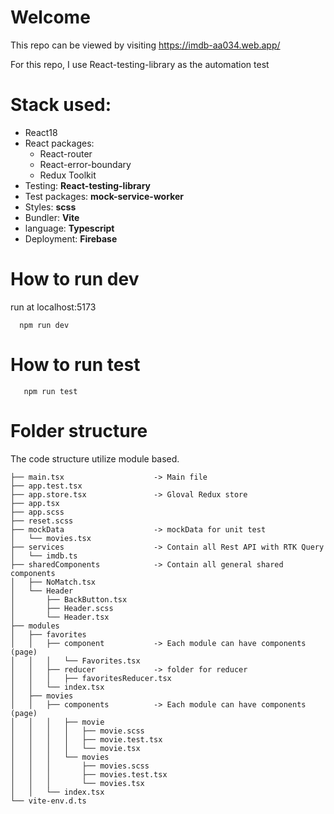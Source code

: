 # Welcome 

This repo can be viewed by visiting <a href="https://imdb-aa034.web.app/">https://imdb-aa034.web.app/</a>

For this repo, I use React-testing-library as the automation test

# Stack used:
- React18
- React packages: 
  - React-router
  - React-error-boundary
  - Redux Toolkit
- Testing: **React-testing-library**
- Test packages: **mock-service-worker**
- Styles: **scss**
- Bundler: **Vite**
- language: **Typescript**
- Deployment: **Firebase**

# How to run dev
run at localhost:5173
```
  npm run dev
```

# How to run test

```
   npm run test
```


# Folder structure

The code structure utilize module based.

```
├── main.tsx                    -> Main file
├── app.test.tsx
├── app.store.tsx               -> Gloval Redux store
├── app.tsx
├── app.scss
├── reset.scss
├── mockData                    -> mockData for unit test
│   └── movies.tsx
├── services                    -> Contain all Rest API with RTK Query
│   └── imdb.ts
├── sharedComponents            -> Contain all general shared components
│   ├── NoMatch.tsx
│   └── Header
│       ├── BackButton.tsx
│       ├── Header.scss
│       └── Header.tsx
├── modules         
│   ├── favorites
│   │   ├── component           -> Each module can have components (page)
│   │   │   └── Favorites.tsx
│   │   ├── reducer             -> folder for reducer
│   │   │   ├── favoritesReducer.tsx
│   │   └── index.tsx
│   ├── movies
│   │   ├── components          -> Each module can have components (page)
│   │   │   ├── movie
│   │   │   │   ├── movie.scss
│   │   │   │   ├── movie.test.tsx
│   │   │   │   └── movie.tsx
│   │   │   └── movies
│   │   │       ├── movies.scss
│   │   │       ├── movies.test.tsx
│   │   │       └── movies.tsx
│   │   └── index.tsx
└── vite-env.d.ts
```